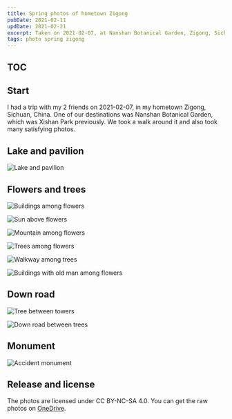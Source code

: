 ```yaml
---
title: Spring photos of hometown Zigong
pubDate: 2021-02-11
updDate: 2021-02-21
excerpt: Taken on 2021-02-07, at Nanshan Botanical Garden, Zigong, Sichuan, China. All licensed under CC BY-NC-SA 4.0.
tags: photo spring zigong
---
```


## TOC

## Start

I had a trip with my 2 friends on 2021-02-07, in my hometown Zigong, Sichuan, China.
One of our destinations was Nanshan Botanical Garden, which was Xishan Park previously.
We took a walk around it and also took many satisfying photos.

## Lake and pavilion

![Lake and pavilion](/images/zigong-2021-02-07/pavilion-in-lake.jpg)

## Flowers and trees

![Buildings among flowers](/images/zigong-2021-02-07/buildings-among-flowers.jpg)

![Sun above flowers](/images/zigong-2021-02-07/sun-above-flowers.jpg)

![Mountain among flowers](/images/zigong-2021-02-07/mountain-among-flowers.jpg)

![Trees among flowers](/images/zigong-2021-02-07/trees-among-flowers-fixed.jpg)

<img src="/images/zigong-2021-02-07/walkway-among-trees.jpg" alt="Walkway among trees" class="resp-image-vert">

![Buildings with old man among flowers](/images/zigong-2021-02-07/buildings-with-old-man-among-flowers.jpg)

## Down road

![Tree between towers](/images/zigong-2021-02-07/tree-between-towers.jpg)

<img src="/images/zigong-2021-02-07/down-road-between-trees.jpg" alt="Down road between trees" class="resp-image-vert">

## Monument

<img src="/images/zigong-2021-02-07/accident-monument.jpg" alt="Accident monument" class="resp-image-vert">

## Release and license

The photos are licensed under CC BY-NC-SA 4.0.
You can get the raw photos on [OneDrive][zigong-2021-02-07@OneDrive].

[zigong-2021-02-07@OneDrive]: https://myl7-my.sharepoint.com/:f:/g/personal/myl_myl7_onmicrosoft_com/Ei2g3p9cOnhLjkRYckwupRkBsJfITY4EJSA681jF71WSNQ?e=oO1UlM
